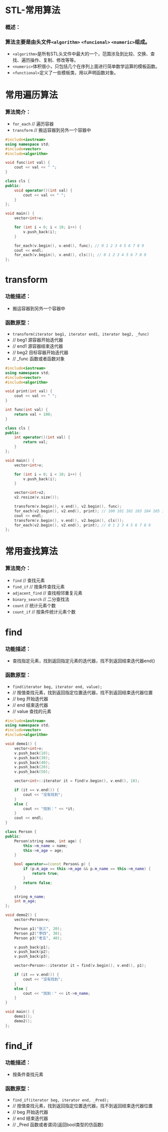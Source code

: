 # STL-常用算法
### 概述：
### 算法主要是由头文件`<algorithm>` `<funcional>` `<numeric>`组成。

* `<algorithm>`是所有STL头文件中最大的一个，范围涉及到比较、交换、查找、遍历操作、复制、修改等等。
* `<numeric>`体积很小，只包括几个在序列上面进行简单数学运算的模板函数。
* `<functional>`定义了一些模板类，用以声明函数对象。

# 常用遍历算法
### 算法简介：
* `for_each` // 遍历容器
* `transform` // 搬运容器到另外一个容器中

```cpp
#include<iostream>
using namespace std;
#include<vector>
#include<algorithm>

void func(int val) {
	cout << val << " ";
}

class cls {
public:
	void operator()(int val) {
		cout << val << " ";
	}
};

void main() {
	vector<int>v;

	for (int i = 0; i < 10; i++) {
		v.push_back(i);
	}

	for_each(v.begin(), v.end(), func); // 0 1 2 3 4 5 6 7 8 9
	cout << endl;
	for_each(v.begin(), v.end(), cls()); // 0 1 2 3 4 5 6 7 8 9
};
```

# transform
### 功能描述：
* 搬运容器到另外一个容器中

### 函数原型：
* `transform(iterator beg1, iterator end1, iterator beg2, _func)`
* // beg1 源容器开始迭代器
* // end1 源容器结束迭代器
* // beg2 目标容器开始迭代器
* // _func 函数或者函数对象

```cpp
#include<iostream>
using namespace std;
#include<vector>
#include<algorithm>

void print(int val) {
	cout << val << " ";
}

int func(int val) {
	return val + 100;
}

class cls {
public:
	int operator()(int val) {
		return val;
	}
};

void main() {
	vector<int>v;

	for (int i = 0; i < 10; i++) {
		v.push_back(i);
	}

	vector<int>v2;
	v2.resize(v.size());

	transform(v.begin(), v.end(), v2.begin(), func);
	for_each(v2.begin(), v2.end(), print); // 100 101 102 103 104 105 106 107 108 109
	cout << endl;
	transform(v.begin(), v.end(), v2.begin(), cls());
	for_each(v2.begin(), v2.end(), print); // 0 1 2 3 4 5 6 7 8 9
};
```

# 常用查找算法
### 算法简介：
* `find` // 查找元素
* `find_if` // 按条件查找元素
* `adjacent_find` // 查找相邻重复元素
* `binary_search` // 二分查找法
* `count` // 统计元素个数
* `count_if` // 按条件统计元素个数

# find
### 功能描述：
* 查找指定元素，找到返回指定元素的迭代器，找不到返回结束迭代器end()

### 函数原型：
* `find(iterator beg, iterator end, value);`
* // 按值查找元素，找到返回指定位置迭代器，找不到返回结束迭代器位置
* // beg 开始迭代器
* // end 结束迭代器
* // value 查找的元素

```cpp
#include<iostream>
using namespace std;
#include<vector>
#include<algorithm>

void demo1() {
	vector<int>v;
	v.push_back(10);
	v.push_back(30);
	v.push_back(40);
	v.push_back(20);
	v.push_back(50);

	vector<int>::iterator it = find(v.begin(), v.end(), 10);

	if (it == v.end()) {
		cout << "没有找到";
	}
	else {
		cout << "找到：" << *it;
	}
	cout << endl;
}

class Person {
public:
	Person(string name, int age) {
		this->m_name = name;
		this->m_age = age;
	}

	bool operator==(const Person& p) {
		if (p.m_age == this->m_age && p.m_name == this->m_name) {
			return true;
		}
		return false;
	}

	string m_name;
	int m_age;
};

void demo2() {
	vector<Person>v;

	Person p1("张三", 20);
	Person p2("李四", 30);
	Person p3("老五", 40);

	v.push_back(p1);
	v.push_back(p2);
	v.push_back(p3);

	vector<Person>::iterator it = find(v.begin(), v.end(), p1);

	if (it == v.end()) {
		cout << "没有找到";
	}
	else {
		cout << "找到：" << it->m_name;
	}
}

void main() {
	demo1();
	demo2();
};
```

# find_if
### 功能描述：
* 按条件查找元素

### 函数原型：
* `find_if(iterator beg, iterator end, _Pred);`
* // 按值查找元素，找到返回指定位置迭代器，找不到返回结束迭代器位置
* // beg 开始迭代器
* // end 结束迭代器
* // _Pred 函数或者谓词(返回bool类型的仿函数)